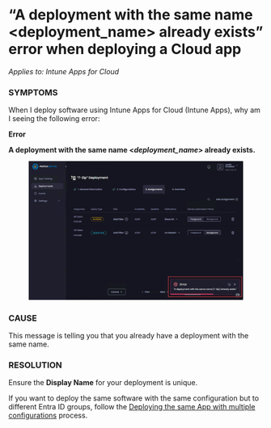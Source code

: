 # “A deployment with the same name \<deployment\_name> already exists” error when deploying a Cloud app

_Applies to: Intune Apps for Cloud_

### SYMPTOMS

When I deploy software using Intune Apps for Cloud (Intune Apps), why am I seeing the following error:

**Error**

**A deployment with the same name <**_**deployment\_name**_**> already exists.**

<figure><img src="../../../_images/gitbook/image%20%281455%29.png" alt="“Error - A deployment with the same name <deployment_name> already exists."><figcaption></figcaption></figure>

### CAUSE

This message is telling you that you already have a deployment with the same name.

### RESOLUTION

Ensure the **Display Name** for your deployment is unique.&#x20;

If you want to deploy the same software with the same configuration but to different Entra ID groups, follow the [Deploying the same App with multiple configurations](../../cloud-deployments/deploy-the-same-app-with-cloud-using-multiple-configurations.md) process.

